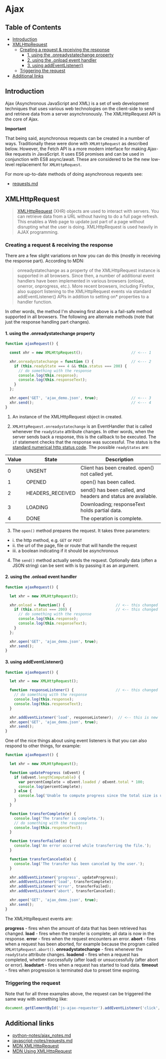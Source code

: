 # Ajax

## Table of Contents

<!-- toc -->

- [Introduction](#introduction)
- [XMLHttpRequest](#xmlhttprequest)
  * [Creating a request & receiving the response](#creating-a-request--receiving-the-response)
    + [1. using the .onreadystatechange property](#1-using-the-onreadystatechange-property)
    + [2. using the .onload event handler](#2-using-the-onload-event-handler)
    + [3. using addEventListener()](#3-using-addeventlistener)
  * [Triggering the request](#triggering-the-request)
- [Additional links](#additional-links)

<!-- tocstop -->

## Introduction

Ajax (Asynchronous JavaScript and XML) is a set of web development techniques that uses various web technologies on the client-side to send and retrieve data from a server asynchronously. The XMLHttpRequest API is the core of Ajax.

**Important**

That being said, asynchronous requests can be created in a number of ways. Traditionally these were done with `XMLHttpRequest` as described below. However, the Fetch API is a more modern interface for making Ajax-like requests in JavaScript. It uses ES6 promises and can be used in conjunction with ES8 async/await. These are considered to be the new low-level replacement for `XMLHttpRequest`.

For more up-to-date methods of doing asynchronous requests see:

- [requests.md](https://github.com/jessicarush/javascript-notes/blob/master/requests.md)


## XMLHttpRequest

> [XMLHttpRequest](https://developer.mozilla.org/en-US/docs/Web/API/XMLHttpRequest) (XHR) objects are used to interact with servers. You can retrieve data from a URL without having to do a full page refresh. This enables a Web page to update just part of a page without disrupting what the user is doing. XMLHttpRequest is used heavily in AJAX programming.

### Creating a request & receiving the response

There are a few slight variations on how you can do this (mostly in receiving the response part). According to MDN:

> onreadystatechange as a property of the XMLHttpRequest instance is supported in all browsers. Since then, a number of additional event handlers have been implemented in various browsers (onload, onerror, onprogress, etc.). More recent browsers, including Firefox, also support listening to the XMLHttpRequest events via standard addEventListener() APIs in addition to setting on* properties to a handler function.

In other words, the method I'm showing first above is a fail-safe method supported in all browsers. The following are alternate methods (note that just the response handling part changes).

#### 1. using the .onreadystatechange property

```javascript
function ajaxRequest() {

  const xhr = new XMLHttpRequest();                      // <--- 1

  xhr.onreadystatechange = function () {                 // <--- 2
    if (this.readyState === 4 && this.status === 200) {
      // do something with the response
      console.log(this.response);
      console.log(this.responseText);
    }
  };

  xhr.open('GET', 'ajax_demo.json', true);               // <--- 3
  xhr.send();                                            // <--- 4
}
```

1. An instance of the XMLHttpRequest object in created.

2. `XMLHttpRequest.onreadystatechange` is an EventHandler that is called whenever the `readyState` attribute changes. In other words, when the server sends back a response, this is the callback to be executed. The `if` statement checks that the response was successful. The status is the [standard numerical http status code](https://developer.mozilla.org/en-US/docs/Web/HTTP/Status). The possible `readyStates` are:

Value | State | Description
----- | ----- | -----------
0 | UNSENT | Client has been created. open() not called yet.
1 | OPENED | open() has been called.
2 | HEADERS_RECEIVED | send() has been called, and headers and status are available.
3 | LOADING | Downloading; responseText holds partial data.
4 | DONE | The operation is complete.

3. The `open()` method prepares the request. It takes three parameters:
 - i. the http method, e.g. `GET` or `POST`
 - ii. the url of the page, file or route that will handle the request
 - iii. a boolean indicating if it should be asynchronous

4. The `send()` method actually sends the request. Optionally data (often a JSON string) can be sent with is by passing it as an argument.

#### 2. using the .onload event handler

```javascript
function ajaxRequest() {

  let xhr = new XMLHttpRequest();

  xhr.onload = function() {                       // <-- this changed
    if (this.status === 200) {                    // <-- this changed
      // do something with the response
      console.log(this.response);
      console.log(this.responseText);
    }
  };

  xhr.open('GET', 'ajax_demo.json', true);
  xhr.send();
}
```

#### 3. using addEventListener()

```javascript
function ajaxRequest() {

  let xhr = new XMLHttpRequest();

  function responseListener() {                   // <-- this changed
    // do something with the response
    console.log(this.response);
    console.log(this.responseText);
  }

  xhr.addEventListener('load', responseListener);  // <-- this is new
  xhr.open('GET', 'ajax_demo.json', true);
  xhr.send();
}
```

One of the nice things about using event listeners is that you can also respond to other things, for example:

```javascript
function ajaxRequest() {

  let xhr = new XMLHttpRequest();

  function updateProgress (oEvent) {
    if (oEvent.lengthComputable) {
      var percentComplete = oEvent.loaded / oEvent.total * 100;
      console.log(percentComplete);
    } else {
      console.log('Unable to compute progress since the total size is unknown')
    }
  }

  function transferComplete(e) {
    console.log('The transfer is complete.');
    // do something with the response
    console.log(this.responseText);
  }

  function transferFailed(e) {
    console.log('An error occurred while transferring the file.');
  }

  function transferCanceled(e) {
    console.log('The transfer has been canceled by the user.');
  }

  xhr.addEventListener('progress', updateProgress);
  xhr.addEventListener('load', transferComplete);
  xhr.addEventListener('error', transferFailed);
  xhr.addEventListener('abort', transferCanceled);

  xhr.open('GET', 'ajax_demo.json', true);
  xhr.send();
}
```

The XMLHttpRequest events are:

**progress** - fires when the amount of data that has been retrieved has changed.
**load** - fires when the transfer is complete; all data is now in the response.
**error** -  fires when the request encounters an error.
**abort** - fires when a request has been aborted, for example because the program called `XMLHttpRequest.abort()`.
**onreadystatechange** - fires whenever the `readyState` attribute changes.
**loadend** -  fires when a request has completed, whether successfully (after load) or unsuccessfully (after abort or error).
**loadstart** - fires when a request has started to load data.
**timeout** - fires when progression is terminated due to preset time expiring.

### Triggering the request

Note that for all three examples above, the request can be triggered the same way with something like:

```javascript
document.getElementById('js-ajax-requester').addEventListener('click', ajaxRequest);
```


## Additional links

- [python-notes/ajax_notes.md](https://github.com/jessicarush/python-notes/blob/master/ajax_notes.md)
- [javascript-notes/requests.md](https://github.com/jessicarush/javascript-notes/blob/master/requests.md)
- [MDN XMLHttpRequest](https://developer.mozilla.org/en-US/docs/Web/API/XMLHttpRequest)
- [MDN Using XMLHttpRequest](https://developer.mozilla.org/en-US/docs/Web/API/XMLHttpRequest/Using_XMLHttpRequest)
